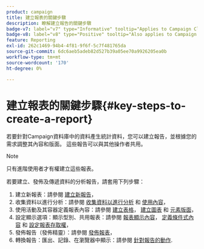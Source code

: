 ```yaml
---
product: campaign
title: 建立報表的關鍵步驟
description: 瞭解建立報告的關鍵步驟
badge-v7: label="v7" type="Informative" tooltip="Applies to Campaign Classic v7"
badge-v8: label="v8" type="Positive" tooltip="Also applies to Campaign v8"
feature: Reporting
exl-id: 262c1469-94b4-4f81-9f6f-5c7f481765da
source-git-commit: 6dc6aeb5adeb82d527b39a05ee70a9926205ea0b
workflow-type: tm+mt
source-wordcount: '170'
ht-degree: 0%

---
```


# 建立報表的關鍵步驟{#key-steps-to-create-a-report}



若要針對Campaign資料庫中的資料產生統計資料，您可以建立報告，並根據您的需求調整其內容和版面。 這些報告可以與其他操作者共用。

>[!NOTE]
>
>只有進階使用者才有權建立這些報表。

若要建立、發佈及傳遞資料的分析報告，請套用下列步驟：

1. 建立新報表：請參閱 [建立新報告](../../reporting/using/creating-a-new-report.md)，
1. 收集資料以進行分析：請參閱 [收集資料以進行分析](../../reporting/using/collecting-data-to-analyze.md) 和 [使用內容](../../reporting/using/using-the-context.md)，
1. 使用活動及其容器定義報表內容：請參閱 [建立表格](../../reporting/using/creating-a-table.md)， [建立圖表](../../reporting/using/creating-a-chart.md) 和 [元素版面](../../reporting/using/element-layout.md)，
1. 設定顯示選項：顯示型別、共用報表：請參閱 [報表顯示內容](../../reporting/using/configuring-access-to-the-report.md#report-display-context)， [定義條件式內容](../../reporting/using/defining-a-conditional-content.md) 和 [設定報表存取權](../../reporting/using/configuring-access-to-the-report.md)，
1. 發佈報告（發佈精靈）：請參閱 [發佈報表](../../reporting/using/configuring-access-to-the-report.md#publishing-the-report)，
1. 轉換報告：匯出、記錄、在瀏覽器中顯示：請參閱 [針對報告的動作](../../reporting/using/actions-on-reports.md).
